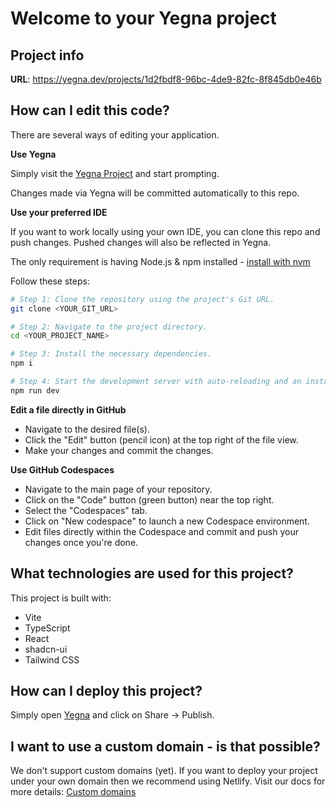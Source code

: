 
# Welcome to your Yegna project

## Project info

**URL**: https://yegna.dev/projects/1d2fbdf8-96bc-4de9-82fc-8f845db0e46b

## How can I edit this code?

There are several ways of editing your application.

**Use Yegna**

Simply visit the [Yegna Project](https://yegna.dev/projects/1d2fbdf8-96bc-4de9-82fc-8f845db0e46b) and start prompting.

Changes made via Yegna will be committed automatically to this repo.

**Use your preferred IDE**

If you want to work locally using your own IDE, you can clone this repo and push changes. Pushed changes will also be reflected in Yegna.

The only requirement is having Node.js & npm installed - [install with nvm](https://github.com/nvm-sh/nvm#installing-and-updating)

Follow these steps:

```sh
# Step 1: Clone the repository using the project's Git URL.
git clone <YOUR_GIT_URL>

# Step 2: Navigate to the project directory.
cd <YOUR_PROJECT_NAME>

# Step 3: Install the necessary dependencies.
npm i

# Step 4: Start the development server with auto-reloading and an instant preview.
npm run dev
```

**Edit a file directly in GitHub**

- Navigate to the desired file(s).
- Click the "Edit" button (pencil icon) at the top right of the file view.
- Make your changes and commit the changes.

**Use GitHub Codespaces**

- Navigate to the main page of your repository.
- Click on the "Code" button (green button) near the top right.
- Select the "Codespaces" tab.
- Click on "New codespace" to launch a new Codespace environment.
- Edit files directly within the Codespace and commit and push your changes once you're done.

## What technologies are used for this project?

This project is built with:

- Vite
- TypeScript
- React
- shadcn-ui
- Tailwind CSS

## How can I deploy this project?

Simply open [Yegna](https://yegna.dev/projects/1d2fbdf8-96bc-4de9-82fc-8f845db0e46b) and click on Share -> Publish.

## I want to use a custom domain - is that possible?

We don't support custom domains (yet). If you want to deploy your project under your own domain then we recommend using Netlify. Visit our docs for more details: [Custom domains](https://docs.yegna.dev/tips-tricks/custom-domain/)
